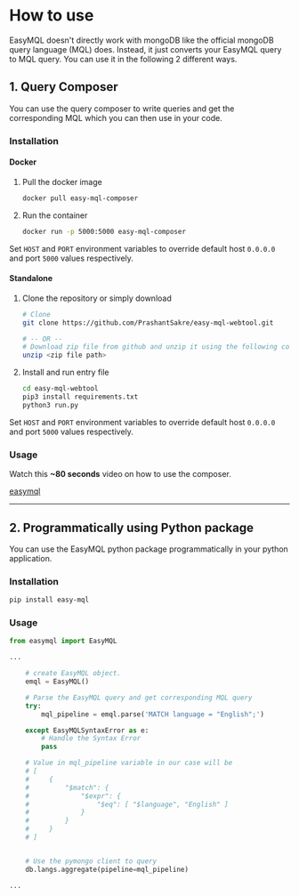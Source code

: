 # How to use

EasyMQL doesn't directly work with mongoDB like the official
mongoDB query language (MQL) does. Instead, it just converts your EasyMQL
query to MQL query. You can use it in the following 2 different ways.

## 1. Query Composer
You can use the query composer to write queries and get the corresponding MQL which you can then use in your code.

### Installation

#### Docker

1. Pull the docker image

    ```sh
    docker pull easy-mql-composer
    ```

2. Run the container

    ```sh
    docker run -p 5000:5000 easy-mql-composer
    ```

Set `HOST` and `PORT` environment variables to override default host `0.0.0.0` and port `5000` values respectively.

#### Standalone

1. Clone the repository or simply download

    ```sh
    # Clone
    git clone https://github.com/PrashantSakre/easy-mql-webtool.git

    # -- OR --
    # Download zip file from github and unzip it using the following command
    unzip <zip file path>
    ```

2. Install and run entry file

    ```sh
    cd easy-mql-webtool
    pip3 install requirements.txt
    python3 run.py
    ```

Set `HOST` and `PORT` environment variables to override default host `0.0.0.0` and port `5000` values respectively.

### Usage

Watch this **~80 seconds** video on how to use the composer.

[easymql](usagevideo.html ':include')

----

## 2. Programmatically using Python package
You can use the EasyMQL python package programmatically in your python application.


### Installation

```sh
pip install easy-mql
```

### Usage

```python
from easymql import EasyMQL

...

    # create EasyMQL object.
    emql = EasyMQL()

    # Parse the EasyMQL query and get corresponding MQL query
    try:
        mql_pipeline = emql.parse('MATCH language = "English";')

    except EasyMQLSyntaxError as e:
        # Handle the Syntax Error
        pass

    # Value in mql_pipeline variable in our case will be
    # [
    #     {
    #         "$match": {
    #             "$expr": {
    #                 "$eq": [ "$language", "English" ]
    #             }
    #         }
    #     }
    # ]


    # Use the pymongo client to query
    db.langs.aggregate(pipeline=mql_pipeline)

...
```
